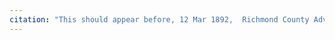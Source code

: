 ```yaml
---
citation: "This should appear before, 12 Mar 1892,  Richmond County Advance WNB NY p4  this should appear after."
---
```



